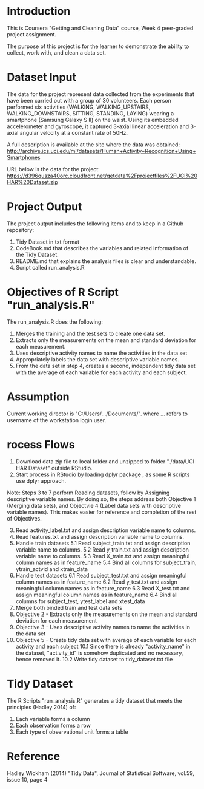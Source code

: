 # Introduction
This is Coursera "Getting and Cleaning Data" course, Week 4 peer-graded project assignment.

The purpose of this project is for the learner to demonstrate the ability to collect, work with, and clean a data set.

# Dataset Input
The data for the project represent data collected from the experiments that have been carried out with a group of 30 volunteers. Each person performed six activities (WALKING, WALKING_UPSTAIRS, WALKING_DOWNSTAIRS, SITTING, STANDING, LAYING) wearing a smartphone (Samsung Galaxy S II) on the waist. Using its embedded accelerometer and gyroscope, it captured 3-axial linear acceleration and 3-axial angular velocity at a constant rate of 50Hz. 

A full description  is available at the site where the data was obtained:
http://archive.ics.uci.edu/ml/datasets/Human+Activity+Recognition+Using+Smartphones

URL below is the data for the project:
https://d396qusza40orc.cloudfront.net/getdata%2Fprojectfiles%2FUCI%20HAR%20Dataset.zip

# Project Output
The project output includes the following items and to keep in a Github repository:
1. Tidy Dataset in txt format
2. CodeBook.md that describes the variables and related information of the Tidy Dataset.
3. README.md that explains the analysis files is clear and understandable.
4. Script called run_analysis.R 

# Objectives of R Script "run_analysis.R"
The run_analysis.R does the following:
1. Merges the training and the test sets to create one data set.
2. Extracts only the measurements on the mean and standard deviation for each measurement.
3. Uses descriptive activity names to name the activities in the data set
4. Appropriately labels the data set with descriptive variable names.
5. From the data set in step 4, creates a second, independent tidy data set with the average of each variable for each activity and each subject.

# Assumption
Current working director is "C:/Users/.../Documents/". where ... refers to username of the workstation login user.

# rocess Flows
1. Download data zip file to local folder and unzipped to folder "./data/UCI HAR Dataset" outside RStudio.
2. Start process in RStudio by loading dplyr package , as some R scripts use dplyr approach.

Note: Steps 3 to 7 perform Reading datasets, follow by Assigning descriptive variable names. By doing so, the steps address both Objective 1 (Merging data sets), and Objectvie 4 (Label data sets with descriptive variable names).
This makes easier for reference and completion of the rest of Objectives.

3. Read activity_label.txt and assign description variable name to columns.
4. Read features.txt and assign description variable name to columns.
5. Handle train datasets
   5.1 Read subject_train.txt and assign description variable name to columns.
   5.2 Read y_train.txt and assign description variable name to columns.
   5.3 Read X_train.txt and assign meaningful column names as in feature_name
   5.4 Bind all columns for subject_train, ytrain_actvid and xtrain_data
6. Handle test datasets
   6.1 Read subject_test.txt and assign meaningful column names as in feature_name
   6.2 Read y_test.txt and assign meaningful column names as in feature_name
   6.3 Read X_test.txt and assign meaningful column names as in feature_name
   6.4 Bind all columns for subject_test, ytest_label and xtest_data
7. Merge both binded train and test data sets
8. Objective 2 - Extracts only the measurements on the mean and standard deviation for each measurement
9. Objective 3 - Uses descriptive activity names to name the activities in the data set
10. Objective 5 - Create tidy data set with average of each variable for each activity and each subject
    10.1 Since there is already "activity_name" in the dataset, "activity_id" is somehow duplicated and no necessary, hence removed it.
    10.2 Write tidy dataset to tidy_dataset.txt file

# Tidy Dataset
The R Scripts "run_analysis.R" generates a tidy dataset that meets the principles (Hadley 2014) of: 
1.	Each variable forms a column
2.	Each observation forms a row
3.	Each type of observational unit forms a table

# Reference
Hadley Wickham (2014) "Tidy Data", Journal of Statistical Software, vol.59, issue 10, page 4
